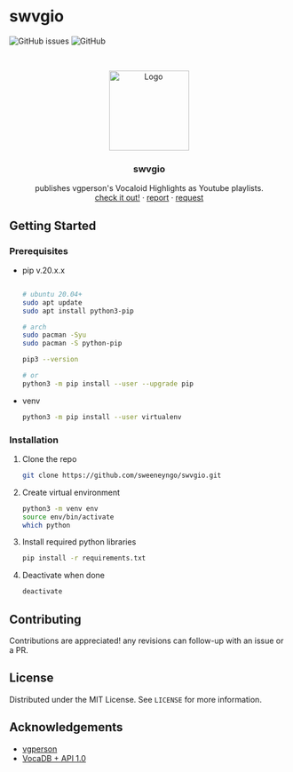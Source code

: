 # swvgio
<!--
*** To avoid retyping too much info. Do a search and replace for the following:
*** github_username, repo_name, twitter_handle, email, project_title, project_description
-->



<!-- PROJECT SHIELDS -->
<!--
*** I'm using markdown "reference style" links for readability.
*** Reference links are enclosed in brackets [ ] instead of parentheses ( ).
*** See the bottom of this document for the declaration of the reference variables
*** for contributors-url, forks-url, etc. This is an optional, concise syntax you may use.
*** https://www.markdownguide.org/basic-syntax/#reference-style-links
-->
![GitHub issues](https://img.shields.io/github/issues/sweeneyngo/swvgio?style=for-the-badge)
![GitHub](https://img.shields.io/github/license/sweeneyngo/swvgio?style=for-the-badge)
<!-- PROJECT LOGO -->
<br />
<p align="center">
  <a href="https://www.youtube.com/channel/UCkkAwQwkwmDHTPuxr2Q7Z1g">
    <img src="https://user-images.githubusercontent.com/44306479/126502872-c45fb1b6-d874-4177-887c-308c1a22d815.png" alt="Logo" width="144" height="144">
  </a>

  <h3 align="center">swvgio</h3>

  <p align="center">
    publishes vgperson's Vocaloid Highlights as Youtube playlists.
    <br />
    <a href="https://www.youtube.com/channel/UCkkAwQwkwmDHTPuxr2Q7Z1g">check it out!</a>
    ·
    <a href="https://github.com/github_username/repo_name/issues">report</a>
    ·
    <a href="https://github.com/github_username/repo_name/issues">request</a>
  </p>
</p>




<!-- GETTING STARTED -->
## Getting Started

### Prerequisites

* pip v.20.x.x
  ```sh
  
  # ubuntu 20.04+
  sudo apt update
  sudo apt install python3-pip
  
  # arch
  sudo pacman -Syu
  sudo pacman -S python-pip  
  
  pip3 --version
  
  # or
  python3 -m pip install --user --upgrade pip
  ```
* venv
  ```sh
  python3 -m pip install --user virtualenv
  ```

### Installation

1. Clone the repo
   ```sh
   git clone https://github.com/sweeneyngo/swvgio.git
   ```
2. Create virtual environment
   ```sh
   python3 -m venv env
   source env/bin/activate
   which python
   ```
3. Install required python libraries
   ```sh
   pip install -r requirements.txt
   ```
4. Deactivate when done
   ```sh
   deactivate
   ```


<!-- CONTRIBUTING -->
## Contributing
Contributions are appreciated! any revisions can follow-up with an issue or a PR.

<!-- LICENSE -->
## License
Distributed under the MIT License. See `LICENSE` for more information.



<!-- ACKNOWLEDGEMENTS -->
## Acknowledgements

* [vgperson](https://vgperson.com/)
* [VocaDB + API 1.0](https://www.google.com/search?channel=fs&client=ubuntu&q=vocadb)

